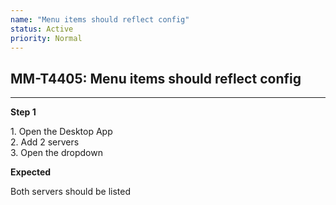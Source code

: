 ```yaml
---
name: "Menu items should reflect config"
status: Active
priority: Normal
---
```


## MM-T4405: Menu items should reflect config

---

**Step 1**

1\. Open the Desktop App\
2\. Add 2 servers\
3\. Open the dropdown

**Expected**

Both servers should be listed
